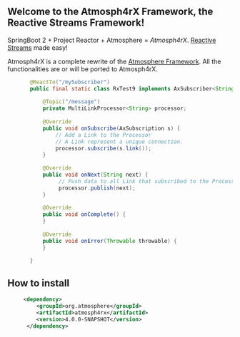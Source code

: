 ## Welcome to the Atmosph4rX Framework, the Reactive Streams Framework!

SpringBoot 2 + Project Reactor + Atmosphere = *Atmosph4rX*. [Reactive Streams](http://www.reactive-streams.org/) made easy!

Atmosph4rX is a complete rewrite of the [Atmosphere Framework](https://github.com/Atmosphere/atmosphere). All the functionalities are or will be ported to Atmosph4rX.

```java    
       @ReactTo("/mySubscriber")
       public final static class RxTest9 implements AxSubscriber<String> {
   
           @Topic("/message")
           private MultiLinkProcessor<String> processor;
   
           @Override
           public void onSubscribe(AxSubscription s) {
               // Add a Link to the Processor
               // A Link represent a unique connection.
               processor.subscribe(s.link());
           }
   
           @Override
           public void onNext(String next) {
                // Push data to all Link that subscribed to the Processor
                processor.publish(next);
           }
   
           @Override
           public void onComplete() {
           }
   
           @Override
           public void onError(Throwable throwable) {
           }
   
       }
```

## How to install

```xml
     <dependency>
         <groupId>org.atmosphere</groupId>
         <artifactId>atmosph4rx</artifactId>
         <version>4.0.0-SNAPSHOT</version>
      </dependency>
```
